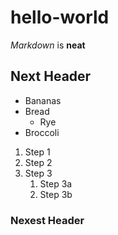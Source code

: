 # hello-world
*Markdown* is **neat**

## Next Header
* Bananas
* Bread
  * Rye
* Broccoli

1. Step 1
1. Step 2
1. Step 3
   1. Step 3a
   1. Step 3b

### Nexest Header


